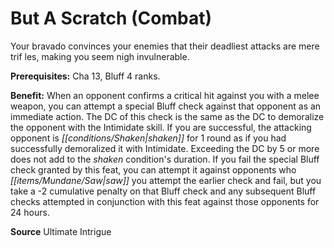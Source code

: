 ﻿---
cssclass: [feats]

---
# But A Scratch (Combat)

Your bravado convinces your enemies that their deadliest attacks are mere trif les, making you seem nigh invulnerable.

**Prerequisites:** Cha 13, Bluff 4 ranks.

**Benefit:** When an opponent confirms a critical hit against you with a melee weapon, you can attempt a special Bluff check against that opponent as an immediate action. The DC of this check is the same as the DC to demoralize the opponent with the Intimidate skill. If you are successful, the attacking opponent is _[[conditions/Shaken|shaken]]_ for 1 round as if you had successfully demoralized it with Intimidate. Exceeding the DC by 5 or more does not add to the _shaken_ condition's duration. If you fail the special Bluff check granted by this feat, you can attempt it against opponents who _[[items/Mundane/Saw|saw]]_ you attempt the earlier check and fail, but you take a -2 cumulative penalty on that Bluff check and any subsequent Bluff checks attempted in conjunction with this feat against those opponents for 24 hours.

**Source** Ultimate Intrigue